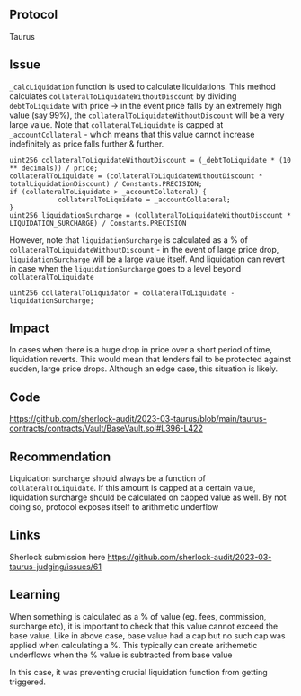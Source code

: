 ## Protocol

Taurus

## Issue

`_calcLiquidation` function is used to calculate liquidations. This method calculates `collateralToLiquidateWithoutDiscount` by dividing `debtToLiquidate` with price -> in the event price falls by an extremely high value (say 99%), the `collateralToLiquidateWithoutDiscount` will be a very large value. Note that `collateralToLiquidate` is capped at `_accountCollateral` - which means that this value cannot increase indefinitely as price falls further & further.

```
uint256 collateralToLiquidateWithoutDiscount = (_debtToLiquidate * (10 ** decimals)) / price;
collateralToLiquidate = (collateralToLiquidateWithoutDiscount * totalLiquidationDiscount) / Constants.PRECISION;
if (collateralToLiquidate > _accountCollateral) {
            collateralToLiquidate = _accountCollateral;
}
uint256 liquidationSurcharge = (collateralToLiquidateWithoutDiscount * LIQUIDATION_SURCHARGE) / Constants.PRECISION
```

However, note that `liquidationSurcharge` is calculated as a % of `collateralToLiquidateWithoutDiscount` - in the event of large price drop, `liquidationSurcharge` will be a large value itself. And liquidation can revert in case when the `liquidationSurcharge` goes to a level beyond `collateralToLiquidate`

```
uint256 collateralToLiquidator = collateralToLiquidate - liquidationSurcharge;
```

## Impact

In cases when there is a huge drop in price over a short period of time, liquidation reverts. This would mean that lenders fail to be protected against sudden, large price drops. Although an edge case, this situation is likely.

## Code

https://github.com/sherlock-audit/2023-03-taurus/blob/main/taurus-contracts/contracts/Vault/BaseVault.sol#L396-L422

## Recommendation

Liquidation surcharge should always be a function of `collateralToLiquidate`. If this amount is capped at a certain value, liquidation surcharge should be calculated on capped value as well. By not doing so, protocol exposes itself to arithmetic underflow

## Links

Sherlock submission here
https://github.com/sherlock-audit/2023-03-taurus-judging/issues/61

## Learning

When something is calculated as a % of value (eg. fees, commission, surcharge etc), it is important to check that this value cannot exceed the base value. Like in above case, base value had a cap but no such cap was applied when calculating a %. This typically can create arithemetic underflows when the % value is subtracted from base value

In this case, it was preventing crucial liquidation function from getting triggered.
